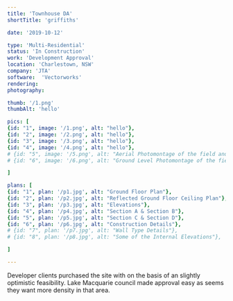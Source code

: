 ```yaml
---
title: 'Townhouse DA'
shortTitle: 'griffiths'

date: '2019-10-12'

type: 'Multi-Residential'
status: 'In Construction'
work: 'Development Approval'
location: 'Charlestown, NSW'
company: 'JTA'
software:  'Vectorworks'
rendering: 
photography: 

thumb: '/1.png'
thumbAlt: 'hello'

pics: [
{id: "1", image: '/1.png', alt: "hello"},
{id: "2", image: '/2.png', alt: "hello"},
{id: "3", image: '/3.png', alt: "hello"},
{id: "4", image: '/4.png', alt: "hello"},
# {id: "5", image: '/5.png', alt: "Aerial Photomontage of the field and proposed facility building"},
# {id: "6", image: '/6.png', alt: "Ground Level Photomontage of the field and proposed facility building"}

]

plans: [
{id: "1", plan: '/p1.jpg', alt: "Ground Floor Plan"},
{id: "2", plan: '/p2.jpg', alt: "Reflected Ground Floor Ceiling Plan"},
{id: "3", plan: '/p3.jpg', alt: "Elevations"},
{id: "4", plan: '/p4.jpg', alt: "Section A & Section B"},
{id: "5", plan: '/p5.jpg', alt: "Section C & Section D"},
{id: "6", plan: '/p6.jpg', alt: "Construction Details"},
# {id: "7", plan: '/p7.jpg', alt: "Wall Type Details"},
# {id: "8", plan: '/p8.jpg', alt: "Some of the Internal Elevations"},

]

---
```


Developer clients purchased the site with on the basis of an slightly optimistic feasibility. 
Lake Macquarie council made approval easy as seems they want more density in that area.